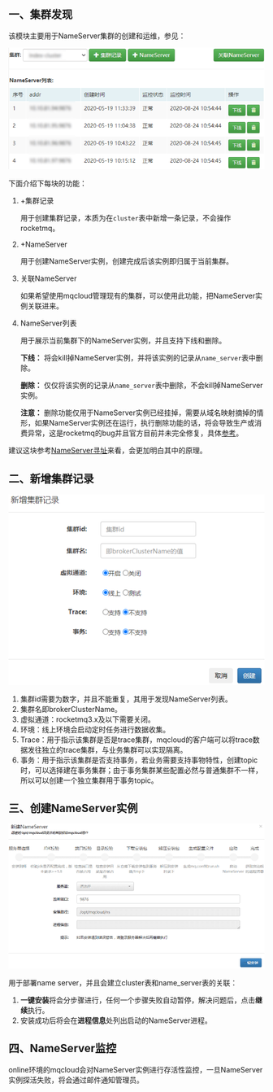 ## 一、<span id="nsList">集群发现</span>

该模块主要用于NameServer集群的创建和运维，参见：

![](img/ns_list.png)

下面介绍下每块的功能：

1. +集群记录

   用于创建集群记录，本质为在`cluster`表中新增一条记录，不会操作rocketmq。

2. +NameServer

   用于创建NameServer实例，创建完成后该实例即归属于当前集群。

3. 关联NameServer

   如果希望使用mqcloud管理现有的集群，可以使用此功能，把NameServer实例关联进来。

4. NameServer列表

   用于展示当前集群下的NameServer实例，并且支持下线和删除。

   **下线：** 将会kill掉NameServer实例，并将该实例的记录从`name_server`表中删除。 

   **删除：** 仅仅将该实例的记录从`name_server`表中删除，不会kill掉NameServer实例。

   **注意：** 删除功能仅用于NameServer实例已经挂掉，需要从域名映射摘掉的情形，如果NameServer实例还在运行，执行删除功能的话，将会导致生产或消费异常，这是rocketmq的bug并且官方目前并未完全修复，具体[参考](https://github.com/apache/rocketmq/issues/2090)。

建议这块参考[NameServer寻址](../developerGuide/nameServer)来看，会更加明白其中的原理。

## 二、<span id="newCluster">新增集群记录</span>

![](img/newCluster.png)

1. 集群id需要为数字，并且不能重复，其用于发现NameServer列表。
2. 集群名即brokerClusterName。
3. 虚拟通道：rocketmq3.x及以下需要关闭。
4. 环境：线上环境会启动定时任务进行数据收集。
5. Trace：用于指示该集群是否是trace集群，mqcloud的客户端可以将trace数据发往独立的trace集群，与业务集群可以实现隔离。
6. 事务：用于指示该集群是否支持事务，若业务需要支持事物特性，创建topic时，可以选择建在事务集群；由于事务集群某些配置必然与普通集群不一样，所以可以创建一个独立集群用于事务topic。

## 三、<span id="newns">创建NameServer实例</span>

![](img/add_namesrv.png)

用于部署name server，并且会建立cluster表和name_server表的关联：

1. **一键安装**将会分步骤进行，任何一个步骤失败自动暂停，解决问题后，点击**继续**执行。
2. 安装成功后将会在**进程信息**处列出启动的NameServer进程。

## 四、<span id="moniter">NameServer监控</span>

online环境的mqcloud会对NameServer实例进行存活性监控，一旦NameServer实例探活失败，将会通过邮件通知管理员。